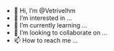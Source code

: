 - 👋 Hi, I’m @Vetrivelhm
- 👀 I’m interested in ...
- 🌱 I’m currently learning ...
- 💞️ I’m looking to collaborate on ...
- 📫 How to reach me ...

<!---
Vetrivelhm/Vetrivelhm is a ✨ special ✨ repository because its `README.md` (this file) appears on your GitHub profile.
You can click the Preview link to take a look at your changes.
--->
